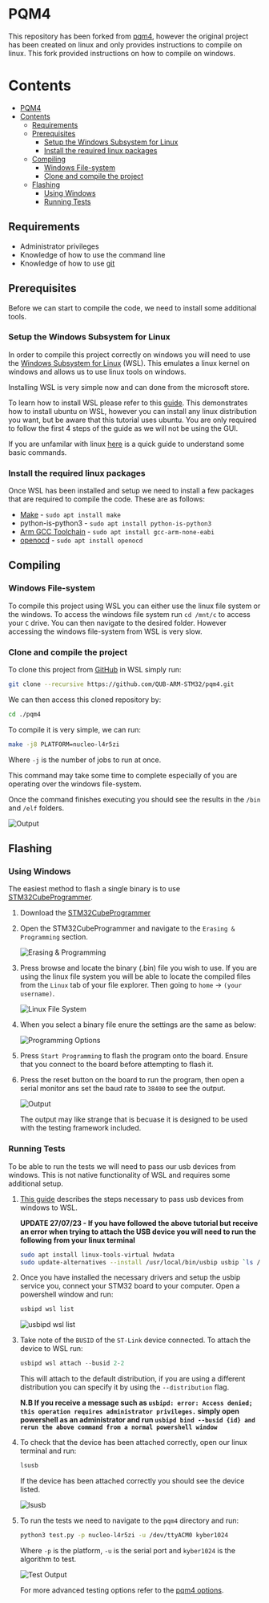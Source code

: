 # PQM4

This repository has been forked from [pqm4](https://github.com/mupq/pqm4), however the original project has been created on linux and only provides instructions to compile on linux. This fork provided instructions on how to compile on windows.

# Contents
- [PQM4](#pqm4)
- [Contents](#contents)
  - [Requirements](#requirements)
  - [Prerequisites](#prerequisites)
    - [Setup the Windows Subsystem for Linux](#setup-the-windows-subsystem-for-linux)
    - [Install the required linux packages](#install-the-required-linux-packages)
  - [Compiling](#compiling)
    - [Windows File-system](#windows-file-system)
    - [Clone and compile the project](#clone-and-compile-the-project)
  - [Flashing](#flashing)
    - [Using Windows](#using-windows)
    - [Running Tests](#running-tests)



## Requirements

- Administrator privileges
- Knowledge of how to use the command line
- Knowledge of how to use [git](https://en.wikipedia.org/wiki/Git)

## Prerequisites

Before we can start to compile the code, we need to install some additional tools.

### Setup the Windows Subsystem for Linux

In order to compile this project correctly on windows you will need to use the [Windows Subsystem for Linux](https://en.wikipedia.org/wiki/Windows_Subsystem_for_Linux) (WSL). This emulates a linux kernel on windows and allows us to use linux tools on windows.

Installing WSL is very simple now and can done from the microsoft store.

To learn how to install WSL please refer to this [guide](https://ubuntu.com/tutorials/install-ubuntu-on-wsl2-on-windows-11-with-gui-support#1-overview). This demonstrates how to install ubuntu on WSL, however you can install any linux distribution you want, but be aware that this tutorial uses ubuntu. You are only required to follow the first 4 steps of the guide as we will not be using the GUI.

If you are unfamilar with linux [here](https://www.hostinger.co.uk/tutorials/linux-commands) is a quick guide to understand some basic commands.

### Install the required linux packages

Once WSL has been installed and setup we need to install a few packages that are required to compile the code. These are as follows:

- [Make](https://en.wikipedia.org/wiki/Make_(software)) - `sudo apt install make`
- python-is-python3 - `sudo apt install python-is-python3`
- [Arm GCC Toolchain](https://developer.arm.com/Tools%20and%20Software/GNU%20Toolchain) - `sudo apt install gcc-arm-none-eabi`
- [openocd](https://openocd.org/) - `sudo apt install openocd`

## Compiling

### Windows File-system

To compile this project using WSL you can either use the linux file system or the windows. To access the windows file system run `cd /mnt/c` to access your `C` drive. You can then navigate to the desired folder. However accessing the windows file-system from WSL is very slow.

### Clone and compile the project

To clone this project from [GitHub](https://github.com/) in WSL simply run:

```bash
git clone --recursive https://github.com/QUB-ARM-STM32/pqm4.git
```

We can then access this cloned repository by:

```bash
cd ./pqm4
```

To compile it is very simple, we can run:

```bash
make -j8 PLATFORM=nucleo-l4r5zi
```

Where `-j` is the number of jobs to run at once.

This command may take some time to complete especially of you are operating over the windows file-system.

Once the command finishes executing you should see the results in the `/bin` and `/elf` folders.

![Output](./Images/Bin-Out.png)

## Flashing

### Using Windows

The easiest method to flash a single binary is to use [STM32CubeProgrammer](https://www.st.com/en/development-tools/stm32cubeprog.html).

1. Download the [STM32CubeProgrammer](https://www.st.com/en/development-tools/stm32cubeprog.html)
2. Open the STM32CubeProgrammer and navigate to the `Erasing & Programming` section.

    ![Erasing & Programming](./Images/Erasing-Prog.png)

3. Press browse and locate the binary (.bin) file you wish to use. If you are using the linux file system you will be able to locate the compiled files from the `Linux` tab of your file explorer. Then going to `home` -> `(your username)`.

    ![Linux File System](./Images/Linux-file-system.png)

4. When you select a binary file enure the settings are the same as below:

    ![Programming Options](./Images/Programming-Instructions.png)

5. Press `Start Programming` to flash the program onto the board. Ensure that you connect to the board before attempting to flash it.
6. Press the reset button on the board to run the program, then open a serial monitor ans set the baud rate to `38400` to see the output.

    ![Output](./Images/Output.png)

    The output may like strange that is becuase it is designed to be used with the testing framework included.

### Running Tests

To be able to run the tests we will need to pass our usb devices from windows. This is not native functionality of WSL and requires some additional setup.



1. [This guide](https://learn.microsoft.com/en-us/windows/wsl/connect-usb) describes the steps necessary to pass usb devices from windows to WSL.

    **UPDATE 27/07/23 - If you have followed the above tutorial but receive an error when trying to attach the USB device you will need to run the following from your linux terminal**

    ```bash
    sudo apt install linux-tools-virtual hwdata
    sudo update-alternatives --install /usr/local/bin/usbip usbip `ls /usr/lib/linux-tools/*/usbip | tail -n1` 20
    ```

2. Once you have installed the necessary drivers and setup the usbip service you, connect your STM32 board to your computer. Open a powershell window and run:
  
    ```powershell
    usbipd wsl list
    ```

    ![usbipd wsl list](./Images/usbipd-list.png)

3. Take note of the `BUSID` of the `ST-Link` device connected. To attach the device to WSL run:

    ```powershell
    usbipd wsl attach --busid 2-2
    ```

    This will attach to the default distribution, if you are using a different distribution you can specify it by using the `--distribution` flag.

    **N.B If you receive a message such as `usbipd: error: Access denied; this operation requires administrator privileges.` simply open powershell as an administrator and run `usbipd bind --busid {id} and rerun the above command from a normal powershell window`**

4. To check that the device has been attached correctly, open our linux terminal and run:

    ```bash
    lsusb
    ```

    If the device has been attached correctly you should see the device listed.

    ![lsusb](./Images/lsusb.png)

5. To run the tests we need to navigate to the `pqm4` directory and run:

    ```bash
    python3 test.py -p nucleo-l4r5zi -u /dev/ttyACM0 kyber1024
    ```

    Where `-p` is the platform, `-u` is the serial port and `kyber1024` is the algorithm to test.

    ![Test Output](./Images/Test-Cases.png)

    For more advanced testing options refer to the [pqm4 options](./pqm4.md#running-tests-and-benchmarks).
